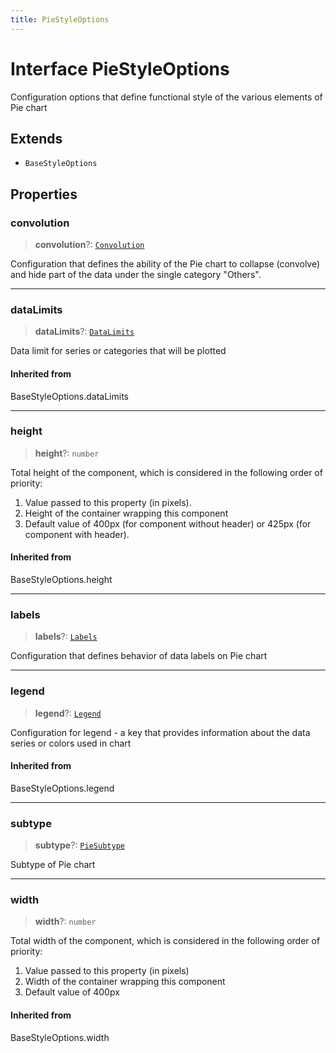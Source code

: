 ```yaml
---
title: PieStyleOptions
---
```


# Interface PieStyleOptions

Configuration options that define functional style of the various elements of Pie chart

## Extends

- `BaseStyleOptions`

## Properties

### convolution

> **convolution**?: [`Convolution`](../type-aliases/type-alias.Convolution.md)

Configuration that defines the ability of the Pie chart to collapse (convolve) and
hide part of the data under the single category "Others".

***

### dataLimits

> **dataLimits**?: [`DataLimits`](interface.DataLimits.md)

Data limit for series or categories that will be plotted

#### Inherited from

BaseStyleOptions.dataLimits

***

### height

> **height**?: `number`

Total height of the component, which is considered in the following order of priority:

1. Value passed to this property (in pixels).
2. Height of the container wrapping this component
3. Default value of 400px (for component without header) or 425px (for component with header).

#### Inherited from

BaseStyleOptions.height

***

### labels

> **labels**?: [`Labels`](../type-aliases/type-alias.Labels.md)

Configuration that defines behavior of data labels on Pie chart

***

### legend

> **legend**?: [`Legend`](../type-aliases/type-alias.Legend.md)

Configuration for legend - a key that provides information about the data series or colors used in chart

#### Inherited from

BaseStyleOptions.legend

***

### subtype

> **subtype**?: [`PieSubtype`](../type-aliases/type-alias.PieSubtype.md)

Subtype of Pie chart

***

### width

> **width**?: `number`

Total width of the component, which is considered in the following order of priority:

1. Value passed to this property (in pixels)
2. Width of the container wrapping this component
3. Default value of 400px

#### Inherited from

BaseStyleOptions.width
